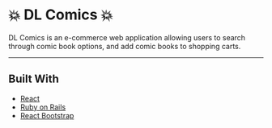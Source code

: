💥 DL Comics 💥
=====================

DL Comics is an e-commerce web application allowing users to search through comic book options, and add comic books to shopping carts.

---
## Built With

- [React](https://reactjs.org/)
- [Ruby on Rails](https://rubyonrails.org/)
- [React Bootstrap](https://react-bootstrap.netlify.app/)
